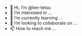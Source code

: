 - 👋 Hi, I’m @lee-tetsu
- 👀 I’m interested in ...
- 🌱 I’m currently learning ...
- 💞️ I’m looking to collaborate on ...
- 📫 How to reach me ...

<!---
lee-tetsu/lee-tetsu is a ✨ special ✨ repository because its `README.md` (this file) appears on your GitHub profile.
You can click the Preview link to take a look at your changes.
--->
